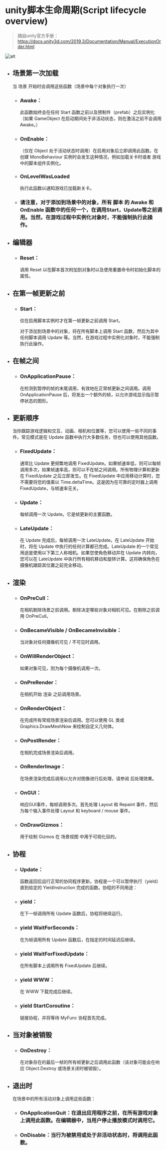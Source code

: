 # unity脚本生命周期(Script lifecycle overview)
>摘自unity官方手册：https://docs.unity3d.com/2019.3/Documentation/Manual/ExecutionOrder.html

![alt](https://raw.githubusercontent.com/Gatongone/ImageContainer/main/Others/unity%20Mono%E8%84%9A%E6%9C%AC%E7%94%9F%E5%91%BD%E5%91%A8%E6%9C%9F.png)

* ## 场景第一次加载
  当 场景 开始时会调用这些函数（场景中每个对象执行一次）

   * ### Awake：
        此函数始终会在任何 Start 函数之前以及预制件（prefab）之后实例化（如果 GameObject 在启动期间处于非活动状态，则在激活之前不会调用 Awake。）
   * ### OnEnable：
       （仅在 Object 处于活动状态时调用）在启用对象后立即调用此函数。在创建 MonoBehaviour 实例时会发生这种情况，例如加载关卡时或者 游戏 中的脚本组件实例化。
   * ### OnLevelWasLoaded
        执行此函数以通知游戏已加载新关卡。
   * ### 请注意，对于添加到场景中的对象，所有 脚本 的 Awake 和 OnEnable 函数中的任何一个，在调用Start，Update等之前调用。当然，在游戏过程中实例化对象时，不能强制执行此操作。

* ## 编辑器
   * ### Reset：
        调用 Reset 以在脚本首次附加到对象时以及使用重置命令时初始化脚本的属性。

* ## 在第一帧更新之前
   * ### Start：
        仅在启用脚本实例时才在第一帧更新之前调用 Start。

        对于添加到场景中的对象，将在所有脚本上调用 Start 函数，然后为其中任何脚本调用 Update 等。当然，在游戏过程中实例化对象时，不能强制执行此操作。

* ## 在帧之间
   * ### OnApplicationPause：
        在检测到暂停的帧的末尾调用，有效地在正常帧更新之间调用。调用 OnApplicationPause 后，将发出一个额外的帧，以允许游戏显示指示暂停状态的图形。
* ## 更新顺序
    当你跟踪游戏逻辑和交互、动画、相机和位置等，您可以使用一些不同的事件。常见模式是在 Update 函数中执行大多数任务，但也可以使用其他函数。

   * ### FixedUpdate：
        通常比 Update 更频繁地调用 FixedUpdate。如果帧速率低，则可以每帧调用多次，如果帧速率高，则可以不在帧之间调用。所有物理计算和更新在 FixedUpdate 之后立即发生。在 FixedUpdate 中应用移动计算时，您不需要将您的值乘以 Time.deltaTime。这是因为在可靠的定时器上调用 FixedUpdate，与帧速率无关。
   * ### Update： 
        每帧调用一次 Update。它是帧更新的主要函数。
   * ### LateUpdate： 
        在 Update 完成后，每帧调用一次 LateUpdate。在 LateUpdate 开始时，将在 Update 中执行的任何计算都已完成。LateUpdate 的一个常见用途是使用以下第三人称相机。如果您使角色移动并在 Update 内转向，您可以在 LateUpdate 中执行所有相机移动和旋转计算。这将确保角色在摄像机跟踪其位置之前完全移动。
* ## 渲染
   * ### OnPreCull：
        在相机剔除场景之前调用。剔除决定哪些对象对相机可见。在剔除之前调用 OnPreCull。

   * ### OnBecameVisible / OnBecameInvisible：
        当对象对任何摄像机可见 / 不可见时调用。

   * ### OnWillRenderObject：
        如果对象可见，则为每个摄像机调用一次。

   * ### OnPreRender：
        在相机开始 渲染 之前调用场景。

   * ### OnRenderObject：
        在完成所有常规场景渲染后调用。您可以使用 GL 类或 Graphics.DrawMeshNow 来绘制自定义几何体。

   * ### OnPostRender：
        在相机完成场景渲染后调用。

   * ### OnRenderImage：
        在场景渲染完成后调用以允许对图像进行后处理，请参阅 后处理效果。

   * ### OnGUI：
        响应GUI事件，每帧调用多次。首先处理 Layout 和 Repaint 事件，然后为每个输入事件处理 Layout 和 keyboard / mouse 事件。

   * ### OnDrawGizmos：
        用于绘制 Gizmos 在 场景视图 中用于可视化目的。

* ## 协程
   * ### Update：
        函数返回后运行正常的协同程序更新。协程是一个可以暂停执行（yield）直到给定的 YieldInstruction 完成的函数。协程的不同用途：

   * ### yield：
        在下一帧调用所有 Update 函数后，协程将继续运行。

   * ### yield WaitForSeconds：
        在为帧调用所有 Update 函数后，在指定的时间延迟后继续。

   * ### yield WaitForFixedUpdate：
        在所有脚本上调用所有 FixedUpdate 后继续。

   * ### yield WWW：
        在 WWW 下载完成后继续。

   * ### yield StartCoroutine：
        链接协程，并将等待 MyFunc 协程首先完成。

* ## 当对象被销毁
   * ### OnDestroy：
        在对象存在的最后一帧的所有帧更新之后调用此函数（该对象可能会在响应 Object.Destroy 或场景关闭时被销毁）。
* ## 退出时
    在场景中的所有活动对象上调用这些函数：

   * ### OnApplicationQuit：在退出应用程序之前，在所有游戏对象上调用此函数。在编辑器中，当用户停止播放模式时调用它。

   * ### OnDisable：当行为被禁用或处于非活动状态时，将调用此函数。